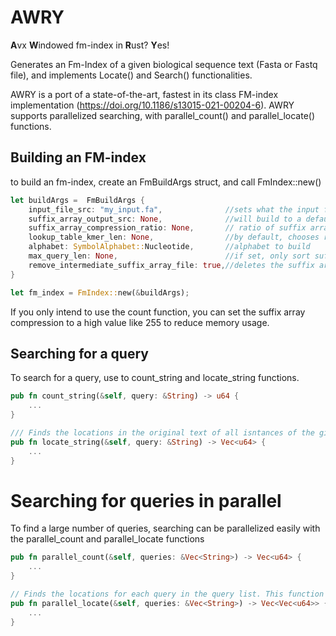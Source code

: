 # AWRY
**A**vx **W**indowed fm-index in **R**ust? **Y**es!

Generates an Fm-Index of a given biological sequence text (Fasta or Fastq file), and implements Locate() and Search() functionalities.

AWRY is a port of a state-of-the-art, fastest in its class FM-index implementation (https://doi.org/10.1186/s13015-021-00204-6). AWRY supports parallelized searching, with parallel_count() and parallel_locate() functions.

## Building an FM-index
to build an fm-index, create an FmBuildArgs struct, and call FmIndex::new()
```rust
let buildArgs =  FmBuildArgs {
    input_file_src: "my_input.fa",              //sets what the input file for the database text will be
    suffix_array_output_src: None,              //will build to a default location
    suffix_array_compression_ratio: None,       // ratio of suffix array compression, 8 by default
    lookup_table_kmer_len: None,                //by default, chooses reasonable table sizes (Dna=13, Amino=5)
    alphabet: SymbolAlphabet::Nucleotide,       //alphabet to build
    max_query_len: None,                        //if set, only sort suffix array up to n positions
    remove_intermediate_suffix_array_file: true,//deletes the suffix array file if true
}

let fm_index = FmIndex::new(&buildArgs);
```

If you only intend to use the count function, you can set the suffix array compression to a high value like 255 to reduce memory usage. 


## Searching for a query
To search for a query, use to count_string and locate_string functions.

```rust
pub fn count_string(&self, query: &String) -> u64 {
    ...
}

/// Finds the locations in the original text of all isntances of the given query.
pub fn locate_string(&self, query: &String) -> Vec<u64> {
    ...
}
```

# Searching for queries in parallel
To find a large number of queries, searching can be parallelized easily with the parallel_count and parallel_locate functions

```rust
pub fn parallel_count(&self, queries: &Vec<String>) -> Vec<u64> {
    ...
}

// Finds the locations for each query in the query list. This function uses rayon's into_par_iter() for parallelism.
pub fn parallel_locate(&self, queries: &Vec<String>) -> Vec<Vec<u64>> {
    ...
}
```